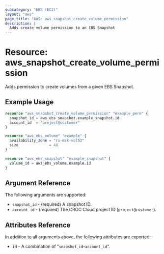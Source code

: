 ```yaml
---
subcategory: "EBS (EC2)"
layout: "aws"
page_title: "AWS: aws_snapshot_create_volume_permission"
description: |-
  Adds create volume permission to an EBS Snapshot
---
```


# Resource: aws_snapshot_create_volume_permission

Adds permission to create volumes from a given EBS Snapshot.

## Example Usage

```terraform
resource "aws_snapshot_create_volume_permission" "example_perm" {
  snapshot_id = aws_ebs_snapshot.example_snapshot.id
  account_id  = "project@customer"
}

resource "aws_ebs_volume" "example" {
  availability_zone = "ru-msk-vol52"
  size              = 40
}

resource "aws_ebs_snapshot" "example_snapshot" {
  volume_id = aws_ebs_volume.example.id
}
```

## Argument Reference

The following arguments are supported:

* `snapshot_id` - (required) A snapshot ID.
* `account_id` - (required) The CROC Cloud project ID (`project@customer`).

## Attributes Reference

In addition to all arguments above, the following attributes are exported:

* `id` - A combination of "`snapshot_id`-`account_id`".
